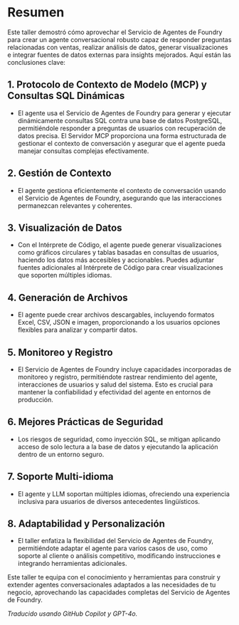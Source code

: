 # Resumen

Este taller demostró cómo aprovechar el Servicio de Agentes de Foundry para crear un agente conversacional robusto capaz de responder preguntas relacionadas con ventas, realizar análisis de datos, generar visualizaciones e integrar fuentes de datos externas para insights mejorados. Aquí están las conclusiones clave:

## 1. Protocolo de Contexto de Modelo (MCP) y Consultas SQL Dinámicas

- El agente usa el Servicio de Agentes de Foundry para generar y ejecutar dinámicamente consultas SQL contra una base de datos PostgreSQL, permitiéndole responder a preguntas de usuarios con recuperación de datos precisa. El Servidor MCP proporciona una forma estructurada de gestionar el contexto de conversación y asegurar que el agente pueda manejar consultas complejas efectivamente.

## 2. Gestión de Contexto

- El agente gestiona eficientemente el contexto de conversación usando el Servicio de Agentes de Foundry, asegurando que las interacciones permanezcan relevantes y coherentes.

## 3. Visualización de Datos

- Con el Intérprete de Código, el agente puede generar visualizaciones como gráficos circulares y tablas basadas en consultas de usuarios, haciendo los datos más accesibles y accionables. Puedes adjuntar fuentes adicionales al Intérprete de Código para crear visualizaciones que soporten múltiples idiomas.

## 4. Generación de Archivos

- El agente puede crear archivos descargables, incluyendo formatos Excel, CSV, JSON e imagen, proporcionando a los usuarios opciones flexibles para analizar y compartir datos.

## 5. Monitoreo y Registro

- El Servicio de Agentes de Foundry incluye capacidades incorporadas de monitoreo y registro, permitiéndote rastrear rendimiento del agente, interacciones de usuarios y salud del sistema. Esto es crucial para mantener la confiabilidad y efectividad del agente en entornos de producción.

## 6. Mejores Prácticas de Seguridad

- Los riesgos de seguridad, como inyección SQL, se mitigan aplicando acceso de solo lectura a la base de datos y ejecutando la aplicación dentro de un entorno seguro.

## 7. Soporte Multi-idioma

- El agente y LLM soportan múltiples idiomas, ofreciendo una experiencia inclusiva para usuarios de diversos antecedentes lingüísticos.

## 8. Adaptabilidad y Personalización

- El taller enfatiza la flexibilidad del Servicio de Agentes de Foundry, permitiéndote adaptar el agente para varios casos de uso, como soporte al cliente o análisis competitivo, modificando instrucciones e integrando herramientas adicionales.

Este taller te equipa con el conocimiento y herramientas para construir y extender agentes conversacionales adaptados a las necesidades de tu negocio, aprovechando las capacidades completas del Servicio de Agentes de Foundry.

*Traducido usando GitHub Copilot y GPT-4o.*
